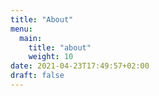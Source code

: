 ```yaml
---
title: "About"
menu:
  main:
    title: "about"
    weight: 10
date: 2021-04-23T17:49:57+02:00
draft: false
---
```


